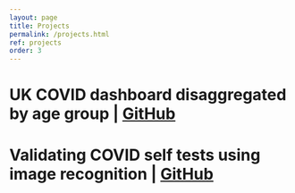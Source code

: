 ```yaml
---
layout: page
title: Projects
permalink: /projects.html
ref: projects
order: 3
---
```


# UK COVID dashboard disaggregated by age group | [GitHub]()

# Validating COVID self tests using image recognition | [GitHub]()

